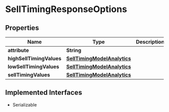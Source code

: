 

# SellTimingResponseOptions


## Properties

Name | Type | Description | Notes
------------ | ------------- | ------------- | -------------
**attribute** | **String** |  |  [optional]
**highSellTimingValues** | [**SellTimingModelAnalytics**](SellTimingModelAnalytics.md) |  |  [optional]
**lowSellTimingValues** | [**SellTimingModelAnalytics**](SellTimingModelAnalytics.md) |  |  [optional]
**sellTimingValues** | [**SellTimingModelAnalytics**](SellTimingModelAnalytics.md) |  |  [optional]


## Implemented Interfaces

* Serializable


